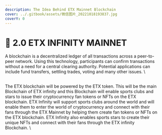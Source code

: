 ```yaml
---
description: The Idea Behind ETX Mainnet Blockchain
cover: ../.gitbook/assets/微信图片_20221018193837.jpg
coverY: 0
---
```


# 🎇 2.0  ETX INFINITY MAINNET

A blockchain is a decentralized ledger of all transactions across a peer-to-peer network. Using this technology, participants can confirm transactions without a need for a central clearing authority. Potential applications can include fund transfers, settling trades, voting and many other issues.\
\
The ETX blockchain will be powered by the ETX token. This will be the main Blockchain of ETX infinity and this Blockchain will enable sports clubs and stars to issue their cryptocurrency fan tokens or NFTs on the ETX blockchain. ETX Infinity will support sports clubs around the world and will enable them to enter the world of cryptocurrency and connect with their fans through the ETX Mainnet by helping them create fan tokens or NFTs on the ETX blockchain. ETX Infinity also enables sports stars to create their unique NFTs and connect with their fans through the ETX infinity Blockchain.\
